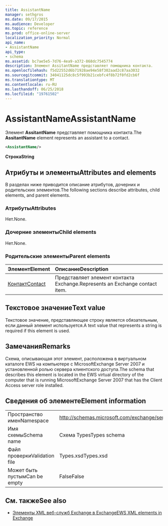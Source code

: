 ```yaml
---
title: AssistantName
manager: sethgros
ms.date: 09/17/2015
ms.audience: Developer
ms.topic: reference
ms.prod: office-online-server
localization_priority: Normal
api_name:
- AssistantName
api_type:
- schema
ms.assetid: bc7ae5e5-7d76-4ea9-a372-868dc7545774
description: Элемент AssitantName представляет помощника контакта.
ms.openlocfilehash: f5d22552d6b71928ae94e58f302aad2c87aa3032
ms.sourcegitcommit: 34041125dc8c5f993b21cebfc4f8b72f0fd2cb6f
ms.translationtype: MT
ms.contentlocale: ru-RU
ms.lasthandoff: 06/25/2018
ms.locfileid: "19761502"
---
```

# <a name="assistantname"></a><span data-ttu-id="767e3-103">AssistantName</span><span class="sxs-lookup"><span data-stu-id="767e3-103">AssistantName</span></span>

<span data-ttu-id="767e3-104">Элемент **AssitantName** представляет помощника контакта.</span><span class="sxs-lookup"><span data-stu-id="767e3-104">The **AssitantName** element represents an assistant to a contact.</span></span> 
  
```xml
<AssistantName/>
```

 <span data-ttu-id="767e3-105">**Строка**</span><span class="sxs-lookup"><span data-stu-id="767e3-105">**String**</span></span>
## <a name="attributes-and-elements"></a><span data-ttu-id="767e3-106">Атрибуты и элементы</span><span class="sxs-lookup"><span data-stu-id="767e3-106">Attributes and elements</span></span>

<span data-ttu-id="767e3-107">В разделах ниже приводится описание атрибутов, дочерних и родительских элементов.</span><span class="sxs-lookup"><span data-stu-id="767e3-107">The following sections describe attributes, child elements, and parent elements.</span></span>
  
### <a name="attributes"></a><span data-ttu-id="767e3-108">Атрибуты</span><span class="sxs-lookup"><span data-stu-id="767e3-108">Attributes</span></span>

<span data-ttu-id="767e3-109">Нет.</span><span class="sxs-lookup"><span data-stu-id="767e3-109">None.</span></span>
  
### <a name="child-elements"></a><span data-ttu-id="767e3-110">Дочерние элементы</span><span class="sxs-lookup"><span data-stu-id="767e3-110">Child elements</span></span>

<span data-ttu-id="767e3-111">Нет.</span><span class="sxs-lookup"><span data-stu-id="767e3-111">None.</span></span>
  
### <a name="parent-elements"></a><span data-ttu-id="767e3-112">Родительские элементы</span><span class="sxs-lookup"><span data-stu-id="767e3-112">Parent elements</span></span>

|<span data-ttu-id="767e3-113">**Элемент**</span><span class="sxs-lookup"><span data-stu-id="767e3-113">**Element**</span></span>|<span data-ttu-id="767e3-114">**Описание**</span><span class="sxs-lookup"><span data-stu-id="767e3-114">**Description**</span></span>|
|:-----|:-----|
|[<span data-ttu-id="767e3-115">Контакт</span><span class="sxs-lookup"><span data-stu-id="767e3-115">Contact</span></span>](contact.md) <br/> |<span data-ttu-id="767e3-116">Представляет элемент контакта Exchange.</span><span class="sxs-lookup"><span data-stu-id="767e3-116">Represents an Exchange contact item.</span></span>  <br/> |
   
## <a name="text-value"></a><span data-ttu-id="767e3-117">Текстовое значение</span><span class="sxs-lookup"><span data-stu-id="767e3-117">Text value</span></span>

<span data-ttu-id="767e3-118">Текстовое значение, представляющее строку является обязательным, если данный элемент используется.</span><span class="sxs-lookup"><span data-stu-id="767e3-118">A text value that represents a string is required if this element is used.</span></span>
  
## <a name="remarks"></a><span data-ttu-id="767e3-119">Замечания</span><span class="sxs-lookup"><span data-stu-id="767e3-119">Remarks</span></span>

<span data-ttu-id="767e3-120">Схема, описывающая этот элемент, расположена в виртуальном каталоге EWS на компьютере с MicrosoftExchange Server 2007 и установленной ролью сервера клиентского доступа.</span><span class="sxs-lookup"><span data-stu-id="767e3-120">The schema that describes this element is located in the EWS virtual directory of the computer that is running MicrosoftExchange Server 2007 that has the Client Access server role installed.</span></span>
  
## <a name="element-information"></a><span data-ttu-id="767e3-121">Сведения об элементе</span><span class="sxs-lookup"><span data-stu-id="767e3-121">Element information</span></span>

|||
|:-----|:-----|
|<span data-ttu-id="767e3-122">Пространство имен</span><span class="sxs-lookup"><span data-stu-id="767e3-122">Namespace</span></span>  <br/> |http://schemas.microsoft.com/exchange/services/2006/types  <br/> |
|<span data-ttu-id="767e3-123">Имя схемы</span><span class="sxs-lookup"><span data-stu-id="767e3-123">Schema name</span></span>  <br/> |<span data-ttu-id="767e3-124">Схема Types</span><span class="sxs-lookup"><span data-stu-id="767e3-124">Types schema</span></span>  <br/> |
|<span data-ttu-id="767e3-125">Файл проверки</span><span class="sxs-lookup"><span data-stu-id="767e3-125">Validation file</span></span>  <br/> |<span data-ttu-id="767e3-126">Types.xsd</span><span class="sxs-lookup"><span data-stu-id="767e3-126">Types.xsd</span></span>  <br/> |
|<span data-ttu-id="767e3-127">Может быть пустым</span><span class="sxs-lookup"><span data-stu-id="767e3-127">Can be empty</span></span>  <br/> |<span data-ttu-id="767e3-128">False</span><span class="sxs-lookup"><span data-stu-id="767e3-128">False</span></span>  <br/> |
   
## <a name="see-also"></a><span data-ttu-id="767e3-129">См. также</span><span class="sxs-lookup"><span data-stu-id="767e3-129">See also</span></span>

- [<span data-ttu-id="767e3-130">Элементы XML веб-служб Exchange в Exchange</span><span class="sxs-lookup"><span data-stu-id="767e3-130">EWS XML elements in Exchange</span></span>](ews-xml-elements-in-exchange.md)

